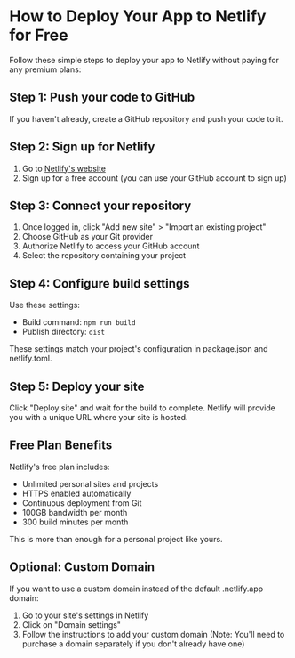 # How to Deploy Your App to Netlify for Free

Follow these simple steps to deploy your app to Netlify without paying for any premium plans:

## Step 1: Push your code to GitHub
If you haven't already, create a GitHub repository and push your code to it.

## Step 2: Sign up for Netlify
1. Go to [Netlify's website](https://www.netlify.com/) 
2. Sign up for a free account (you can use your GitHub account to sign up)

## Step 3: Connect your repository
1. Once logged in, click "Add new site" > "Import an existing project"
2. Choose GitHub as your Git provider
3. Authorize Netlify to access your GitHub account
4. Select the repository containing your project

## Step 4: Configure build settings
Use these settings:
- Build command: `npm run build`
- Publish directory: `dist`

These settings match your project's configuration in package.json and netlify.toml.

## Step 5: Deploy your site
Click "Deploy site" and wait for the build to complete. Netlify will provide you with a unique URL where your site is hosted.

## Free Plan Benefits
Netlify's free plan includes:
- Unlimited personal sites and projects
- HTTPS enabled automatically
- Continuous deployment from Git
- 100GB bandwidth per month
- 300 build minutes per month

This is more than enough for a personal project like yours.

## Optional: Custom Domain
If you want to use a custom domain instead of the default .netlify.app domain:
1. Go to your site's settings in Netlify
2. Click on "Domain settings"
3. Follow the instructions to add your custom domain
(Note: You'll need to purchase a domain separately if you don't already have one)
